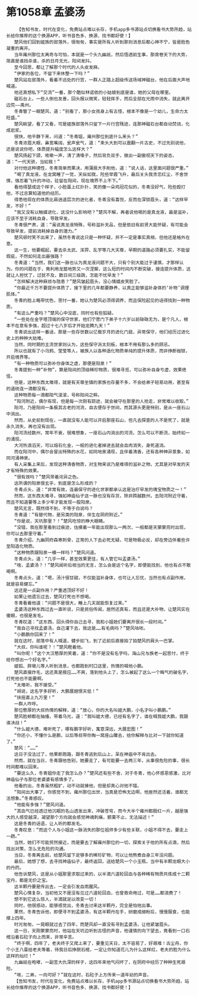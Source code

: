# 第1058章 孟婆汤
        【告知书友，时代在变化，免费站点难以长存，手机app多书源站点切换看书大势所趋，站长给你推荐的这个换源APP，听书音色多、换源、找书都好使！】
       楚风他们回到姬族的部落外，很匆匆，事实是所有人听到那则消息后都心神不宁，皆是脸色凝重的离开。
       当年雍州那位太离奇与可怕，本就是一个头九幽祇，然后悟透前生事，那席卷天下的大势，简直是谁挡杀谁，杀的日月无光，阳间发抖。
       至今回思，都让了解那个时代的人头皮发麻。
       “伊家的各位，不留下来休整一下吗？”
       楚风站在部落外，看着不远处的行宫，一群人正踏上超级传送场域神磁台，他在后面大声地喊道。
       他还真想私下“交流”一番，那个酷似林诺依的小姑娘到底是谁，她的父母在哪里。
       磁石台上，一些人倒也友善，回头报以微笑，轻轻挥手，而后全部在光雨中消失，就此离开边荒——禹州。
       冬青瞥了一眼楚风，道：“别看了，那小女孩身上有古怪，根本不像是一个幼儿，生命力太旺盛。”
       楚风眺望，看了又看，可是姬族部落外只留下一片行宫残迹，连那神磁石台都自动焚烧，化成岩浆。
       很快，他平静下来，问道：“冬青姐，雍州那位到底什么来头？”
       冬青浓眉大眼，鼻宽嘴阔，瓮声瓮气，道：“来头大到可以震翻一片古史，不过先别说他，还是说说你吧，体质提升幅度怎么这样大？”
       楚风扬起下颌，咳嗽一声，清了清嗓子，然后背负双手，做出一副傲视天下的姿态，道：“一代天骄，当如我！”
       对付他这种德性，冬青简单而果决，用蒲扇大手削他，道：“说人话，这里面问题很严重。”
       “喝了真龙液，在龙窝睡了一觉，天纵如我，险些举霞飞升，最后关头我贪恋红尘，不舍世情，强忍着飞升的冲动，驻留在阳间，现在境界不上不下。”
       看他得瑟成这个样子，小脸蛋上红扑扑，笑的像一朵鸡冠花似的，冬青没好气，险些殴打他，不过总算知道他的经历。
       得悉他现在的体质比肩逍遥层次的进化者，冬青没有喜悦，反而在深锁眉头，道：“这样早发，不好！”
       “我又没有以触媒进化，这没什么影响吧？”楚风不解，再者说他喝的是真龙液，最是滋补，应该不至于消耗自身，导致早发。
       冬青很严肃，道：“虽说真龙液特殊，号称滋补天品，但是依旧有前贤大能怀疑，有可能会导致早发，提前消耗掉自身的潜力。”
       楚风顿时笑不出来了，虽然冬青说这只是一种怀疑，并不一定是事实真相，但他还是格外在意。
       这一生，他要崛起，要去杀太武、浑羿、乱宇等几大天尊，早期的道路必须要扎实，不能留瑕疵，不然如何走出最强路？
       冬青道：“当然，我们这一脉也认为真龙液问题不大，只有个别大能过于谨慎，才那样认为。你的问题在于，竟利用龙窟地势又一次涅槃，这么短的时间内不断突破，接连提升体质，这就让人担忧了，过犹不及，数日间三级跳，怎能不忧早发？”
       “怎样解决这种麻烦与隐患？”楚风皱起眉头，没心情嬉皮笑脸了。
       “你最近千万不要提升体质了，接下里的几年都要静养，以真正能够滋补身体的‘补物’调理肌体。”
       冬青的脸上略带忧色，思忖一番，她认为楚风必须得调养，而且保险起见的话得找到一种物质。
       “有这么严重吗？”楚风心中没底，同时也有些狐疑。
       “一些处在金字塔顶端的保守世家，他们宁愿门下弟子十六岁以前碌碌无为，是个凡人，根本不在意有多强，超过十七八岁后才开始龙腾九天！”
       冬青说出这样一番话，那是一些存世数以亿载岁月的进化门庭，异常保守，他们经历过进化史上的种种大劫难。
       当然，同时期的主流世家则认为，这些保守派太刻板，根本不用有那么多的顾忌。
       所以也就有了小乌鸦、莹莹等人，被族人以各种造化物质单纯的提升体质，而非挣断枷锁，开启境界等。
       “有一种物质可以弥补你身体之虚，那便是阳泉！”
       冬青提到一种“补物”，算是阳间的顶级稀珍物质，很难寻觅，可以弥补自身亏虚，效果绝佳。
       但是，这种东西太难得，就是有天尊坐镇的家族也存量不多，不会给弟子轻易动用，甚至有的道统连一滴都没有。
       这种物质每一滴都阳气滚滚，号称阳间之粹。
       “阳河附近，偶尔有现，但是每一次刚有踪迹，就会被守在那里的人抢走，非常难以收取。”
       阳河，乃是阳间一条极其古老的河流，自古便存于世间，而其源头更是特别，是从一座石山中淌出。
       然而，从史前到现在，一直就没有人能可以开启那座石山，但凡去探查的人不是死了，就是永久消失，再也没有出现。
       阳河流经数州，常年不衰，很难想象，一座石山内淌出的河流，怎么可以不断流，始终如一的涌现。
       大河热浪滔天，可以熔石化金，一般的进化者掉进去就会血肉消失，身死道消。
       而在阳河中，偶尔会冒出特殊的水花，如同地泉涌现，且伴着清香，还有各种神异景象，如同河涌神泉。
       有人采集上来后，发现这种清香物质，对生物来说乃是难得的滋补之物，尤其是对早发的天才有特殊的效果。
       “很有效吗？”楚风带着诧异之色。
       这所谓的阳泉很玄乎，到底是怎么形成的？
       冬青点头，道：“非常有效，连最保守的进化世家都承认这是治疗早发的瑰宝物质之一！”
       然而，这东西太难寻，强如神庙仙子这一脉也没有存货，除非跨越数州，去阳河附近守着，而且不知道要等上多少年才能发现一股阳泉。
       楚风无言，既然得不到，不等于白说吗？
       冬青道：“有替代物，是另类的阳泉，伴生在阴府附近。”
       “你是说，天坑那里？！”楚风吃惊的睁大眼睛。
       “没错，我在那里看到过痕迹，估摸着一年能出现那么一两次，一般都是天蒙蒙亮时出现，你可以去那里守着。”
       冬青介绍，九幽阴府森寒刺骨，正常的人下去必死无疑，可是物极必反，却在旁边伴着些许至阳造化物质。
       “这种物质跟阳泉一模一样吗？”楚风问道。
       冬青点头，道：“几乎一样，甚至效果更佳，有人管它叫孟婆汤。”
       “啥，孟婆汤？！”楚风闻听后相当的无言，怎么会是这个名字，即便能找到，他也有点不敢喝啊。
       冬青点头，道：“嗯，汤汁很甘甜，不仅能滋补身体，也可让人忘忧，当然也有点副作用，就是容易健忘。”
       这还是一点副作用？严重透顶好不好！
       如果让他遗忘过去，楚风打死也不想喝。
       冬青看着他道：“问题不是很大，睡上几天就能恢复过来。”
       孟婆汤这种东西过去一直听说，只是民俗传闻，居然还真有，而且还是大补物，让楚风实在傻眼，也很是发毛。
       冬青叹道：“这东西，回头得你自己去寻，我和小姐她们要离开很长一段时间。”
       “我自己寻找孟婆汤，自己灌下去，我这是……有毛病吗？”楚风咕哝。
       “小鹏鹏你回来了！”
       就在这时，部落中有人喊道，健步如飞，到了近前后直接拍了拍楚风的肩头一巴掌。
       “大叔，你叫谁呢？！”楚风瞪着他。
       “叫你呢！”这个大汉憨厚的笑着，道：“你不是没有名字吗，海山兄与族老一起思忖，终于给你想出一个好名字。”
       姬狐、胖墩儿等人听到消息，也都跑到村口这里，热情的喊他小鹏。
       楚风直接炸毛，这还真是报应……不爽，落到他头上了，怎么被起了这么一个晦气的破名字，打死他也不能要啊。
       “太难听，我不接受。”
       “胡说，这名字多好听，大鹏展翅恨天低！”
       “扶摇直上九万里！”
       一群人咋呼。
       那位憨厚的大叔热情的解释，道：“放心，你的大名叫姬大鹏，小名才叫小鹏鹏。”
       楚风脸颊都在抽搐，带着乌光，道：“我叫姬大德，已经有名字了，谁在喊我姬大鹏，我跟谁决战！”
       “什么姬大德，难听死了，哪有鹏字好听，寓意深远，大展宏图！”
       “你还小，不懂什么是鹏，以后等叔带你掏一窝座山雕去，给你解释与比对一下就你知道了。”
       楚风：“……”
       这日子没法过了，他果断跑路，跟冬青逃到后山上，呆在神庙中不肯出去。
       然而，就在当日，冬青跟他告别，她要走了，有可能要一去两三年，从事很危险的事，很长时间都难以回来。
       “要这么久，冬青姐你走了我怎么办？”楚风还有些不舍，对于冬青，他心怀感恩感激，比对神庙仙子与那位老婆婆有感情多了。
       他看的出，冬青虽然粗犷，动不动就揍他，但是却真心对他不错。
       “阳间出大事了，你感觉不到，雍州那位出世，当真是恐怖无边啊，他居然还活着，谁都无法想象。”冬青感叹。
       “他能有多强？”楚风问道。
       “其血气已经透过他沉眠的名山透发出来，冲破苍穹，而今大半个雍州都殷红一片，越是强大的人感受越深，凝望那个方向就会感觉神魂刺痛，颤栗不止，无法描述！”
       这是冬青的话语，让人听的都发毛。
       冬青叹息：“而这个人与小姐这一脉消失的那位祖师多少有些关联，小姐不得不去，要走上一趟。”
       当然，她们不可能贸然接近，而是要去了解雍州那位的一切，探索关于他的所有点滴，然后找出对策，怎么无危险的沟通。
       当日，冬青离去前，给楚风留下足够多的稀珍矿物，可以让他熬煮自身三年没问题。
       最后，她想了想，去寻找神庙仙子，最终返回，送给楚风一个小玉瓶，当中有半颗龙眼大小的丹药。
       他告诉楚风，这是从小姐那里求取过来的，以半滴六道轮回血与各种稀有物质共炼成十二颗宝丹，都是无价之宝。
       这半颗丹要是传出去，一定会引发血雨腥风。
       楚风心情复杂，当初他又不是没有见过六道轮回血，也曾救命用过，可是……都浪费了！
       想不到它这么惊人，半滴就足以改变一切！
       同时，他很感动，能够感觉出，冬青去讨来这半颗丹，完全是怕他出事。
       果然，冬青告诉他，即便寻不到孟婆汤，有这半颗丹在手，研磨成细粉后，慢慢服食，也能撑上四年。
       时光匆匆，一晃眼就过去了四年，而楚风却一直没有寻到孟婆汤，让他紧皱眉头。
       这一日，天刚蒙蒙亮时，他站在天坑边听到古怪的声音，他谨慎的向下望去，竟看到一口石棺沿着石砬子向上而来，非常辛苦。
       “终于啊，四年了，老夫终于又爬上来了，要重见天日，太不容易了，好艰难！古尘舟，你个小王八蛋给老夫等着，待我日后挣脱石棺，一定让你知道花儿为什么这样红，老夫的脸为什么这样的灿烂！”
       九幽祇在咆哮，一副苦大仇深的样子，这四年来他气闷坏了，在阴府中经历了种种生死艰险。
       “咳，二弟，一向可好？”就在这时，石砬子上方传来一道年幼的声音。
       【告知书友，时代在变化，免费站点难以长存，手机app多书源站点切换看书大势所趋，站长给你推荐的这个换源APP，听书音色多、换源、找书都好使！】